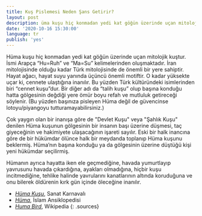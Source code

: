 ```yaml
---
title: Kuş Pislemesi Neden Şans Getirir?
layout: post
description: üma kuşu hiç konmadan yedi kat göğün üzerinde uçan mitolojik kuştur. İsmi Arapça “Hu=Ruh” ve “Ma=Su” kelimelerinden oluşmaktadır. İran mitolojisinde olduğu kadar Türk mitolojisinde de önemli bir yere sahiptir. Hayat ağacı, hayat suyu yanında üçüncü önemli motiftir. O kadar yüksekte uçar ki, cennete ulaştığına inanılır. Bu yüzden Türk kültüründeki isimlerinden biri “cennet kuşu”dur. Bir diğer adı da “talih kuşu” olup başına konduğu hatta gölgesinin değdiği yere ömür boyu refah ve mutluluk getireceği söylenir.
date: '2020-10-16 15:30:00'
language: tr
publish: 'yes'
---
```

Hüma kuşu hiç konmadan yedi kat göğün üzerinde uçan mitolojik kuştur. İsmi Arapça “Hu=Ruh” ve “Ma=Su” kelimelerinden oluşmaktadır. İran mitolojisinde olduğu kadar Türk mitolojisinde de önemli bir yere sahiptir. Hayat ağacı, hayat suyu yanında üçüncü önemli motiftir. O kadar yüksekte uçar ki, cennete ulaştığına inanılır. Bu yüzden Türk kültüründeki isimlerinden biri “cennet kuşu”dur. Bir diğer adı da “talih kuşu” olup başına konduğu hatta gölgesinin değdiği yere ömür boyu refah ve mutluluk getireceği söylenir. (Bu yüzden başınıza pisleyen Hüma değil de güvencinse lotoyu/piyangoyu tutturamayabilirsiniz.)

Çok yaygın olan bir inanışa göre de "Devlet Kuşu" veya "Şahlık Kuşu" denilen Hüma kuşunun gölgesinin bir insanın başı üzerine düşmesi, taç giyeceğinin ve hakimiyete ulaşacağının işareti sayılır. Eski bir halk inancına göre de bir hükümdar ölünce halk bir meydanda toplanıp Hüma kuşunu beklermiş. Hüma’nın başına konduğu ya da gölgesinin üzerine düştüğü kişi yeni hükümdar seçilirmiş.

Hümanın ayrıca hayatta iken ele geçmediğine, havada yumurtlayıp yavrusunu havada çıkardığına, ayakları olmadığına, hiçbir kuşu incitmediğine, tehlike halinde yavrularını kanatlarının altında koruduğuna ve onu bilerek öldürenin kırk gün içinde öleceğine inanılır.

+ *[Hüma Kuşu](https://www.sanatkarnavali.com/huma-kusu/)*, Sanat Karnavalı
+ *[Hüma](https://islamansiklopedisi.org.tr/huma)*, İslam Ansiklopedisi
+ *[Huma Bird](https://en.wikipedia.org/wiki/Huma_bird)*, Wikipedia
{: .sources}
